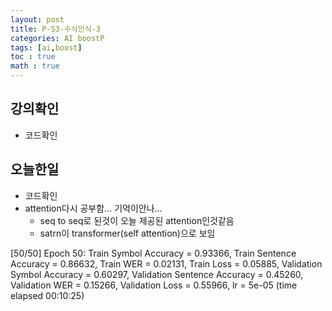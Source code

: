 ```yaml
---
layout: post
title: P-S3-수식인식-3
categories: AI boostP
tags: [ai,boost]
toc : true
math : true
---
```


## 강의확인
- 코드확인


## 오늘한일
- 코드확인
- attention다시 공부함... 기억이안나...
  - seq to seq로 된것이 오늘 제공된 attention인것같음
  - satrn이 transformer(self attention)으로 보임

[50/50] Epoch 50: Train Symbol Accuracy = 0.93366, Train Sentence Accuracy = 0.86632, Train WER = 0.02131, Train Loss = 0.05885, Validation Symbol Accuracy = 0.60297, Validation Sentence Accuracy = 0.45260, Validation WER = 0.15266, Validation Loss = 0.55966, lr = 5e-05 (time elapsed 00:10:25)